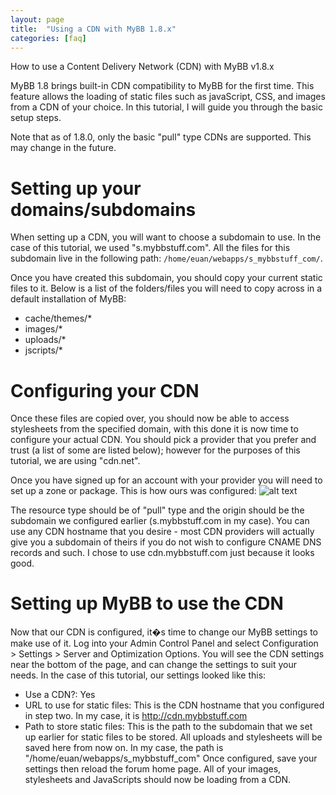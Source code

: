 ```yaml
---
layout: page
title:  "Using a CDN with MyBB 1.8.x"
categories: [faq]
---
```


How to use a Content Delivery Network (CDN) with MyBB v1.8.x

MyBB 1.8 brings built-in CDN compatibility to MyBB for the first time. This feature allows the loading of static files such as javaScript, CSS, and images from a CDN of your choice. In this tutorial, I will guide you through the basic setup steps.


Note that as of 1.8.0, only the basic "pull" type CDNs are supported. This may change in the future.

# Setting up your domains/subdomains
When setting up a CDN, you will want to choose a subdomain to use. In the case of this tutorial, we used "s.mybbstuff.com". All the files for this subdomain live in the following path: `/home/euan/webapps/s_mybbstuff_com/`.


Once you have created this subdomain, you should copy your current static files to it. Below is a list of the folders/files you will need to copy across in a default installation of MyBB:
- cache/themes/*
- images/*
- uploads/*
- jscripts/*
# Configuring your CDN
Once these files are copied over, you should now be able to access stylesheets from the specified domain, with this done it is now time to configure your actual CDN. You should pick a provider that you prefer and trust (a list of some are listed below); however for the purposes of this tutorial, we are using "cdn.net".

Once you have signed up for an account with your provider you will need to set up a zone or package.
This is how ours was configured:
![alt text](http://i.imgur.com/50yMHzS.png "MyBB CDN settings")

The resource type should be of "pull" type and the origin should be the subdomain we configured earlier (s.mybbstuff.com in my case). You can use any CDN hostname that you desire - most CDN providers will actually give you a subdomain of theirs if you do not wish to configure CNAME DNS records and such. I chose to use cdn.mybbstuff.com just because it looks good.

# Setting up MyBB to use the CDN
Now that our CDN is configured, it�s time to change our MyBB settings to make use of it.
Log into your Admin Control Panel and select Configuration > Settings > Server and Optimization Options.
You will see the CDN settings near the bottom of the page, and can change the settings to suit your needs. In the case of this tutorial, our settings looked like this:
- Use a CDN?: Yes
- URL to use for static files: This is the CDN hostname that you configured in step two. In my case, it is http://cdn.mybbstuff.com
- Path to store static files: This is the path to the subdomain that we set up earlier for static files to be stored. All uploads and stylesheets will be saved here from now on. In my case, the path is "/home/euan/webapps/s_mybbstuff_com"
Once configured, save your settings then reload the forum home page. All of your images, stylesheets and JavaScripts should now be loading from a CDN.
